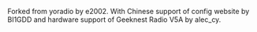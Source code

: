 Forked from yoradio by e2002. With Chinese support of config website by BI1GDD and hardware support of Geeknest Radio V5A by alec_cy.
